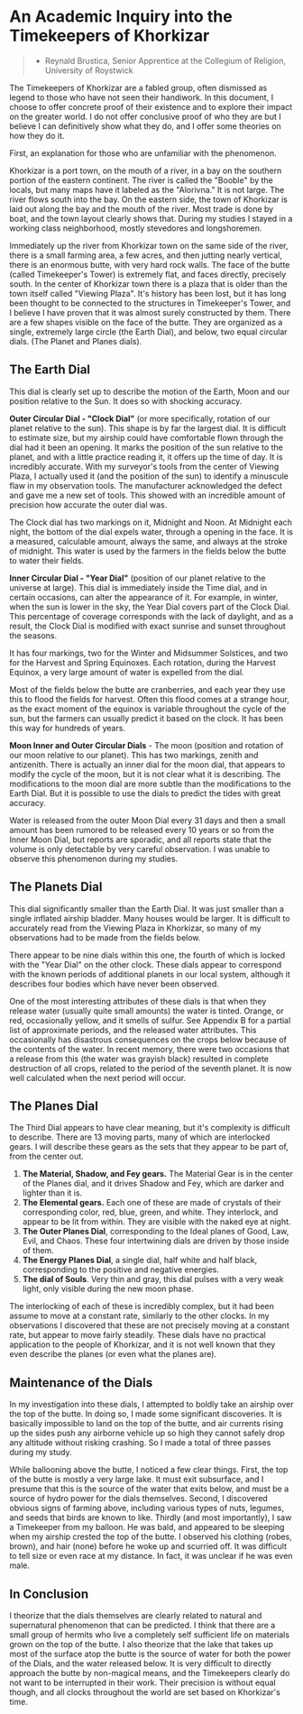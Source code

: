 # An Academic Inquiry into the Timekeepers of Khorkizar
> - Reynald Brustica, Senior Apprentice at the Collegium of Religion, University of Roystwick

The Timekeepers of Khorkizar are a fabled group, often dismissed as legend to those who have not seen their handiwork.  In this document, I choose to offer concrete proof of their existence and to explore their impact on the greater world.  I do not offer conclusive proof of who they are but I believe I can definitively show what they do, and I offer some theories on how they do it.

First, an explanation for those who are unfamiliar with the phenomenon.

Khorkizar is a port town, on the mouth of a river, in a bay on the southern portion of the eastern continent.  The river is called the "Booble" by the locals, but many maps have it labeled as the "Alorivna." It is not large.  The river flows south into the bay.  On the eastern side, the town of Khorkizar is laid out along the bay and the mouth of the river.  Most trade is done by boat, and the town layout clearly shows that. During my studies I stayed in a working class neighborhood, mostly stevedores and longshoremen.  

Immediately up the river from Khorkizar town on the same side of the river, there is a small farming area, a few acres, and then jutting nearly vertical, there is an enormous butte, with very hard rock walls.  The face of the butte (called Timekeeper's Tower) is extremely flat, and faces directly, precisely south. In the center of Khorkizar town there is a plaza that is older than the town itself called "Viewing Plaza".  It's history has been lost, but it has long been thought to be connected to the structures in Timekeeper's Tower, and I believe I have proven that it was almost surely constructed by them. There are a few shapes visible on the face of the butte.  They are organized as a single, extremely large circle (the Earth Dial), and below, two equal circular dials.  (The Planet and Planes dials).

## The Earth Dial
This dial is clearly set up to describe the motion of the Earth, Moon and our position relative to the Sun.  It does so with shocking accuracy.

**Outer Circular Dial - "Clock Dial"**  (or more specifically, rotation of our planet relative to the sun).
This shape is by far the largest dial.  It is difficult to estimate size, but my airship could have comfortable flown through the dial had it been an opening.  It marks the position of the sun relative to the planet, and with a little practice reading it, it offers up the time of day.  It is incredibly accurate.  With my surveyor's tools from the center of Viewing Plaza, I actually used it (and the position of the sun) to identify a minuscule flaw in my observation tools.  The manufacturer acknowledged the defect and gave me a new set of tools. This showed with an incredible amount of precision how accurate the outer dial was.

The Clock dial has two markings on it, Midnight and Noon.  At Midnight each night, the bottom of the dial expels water, through a opening in the face. It is a measured, calculable amount, always the same, and always at the stroke of midnight.  This water is used by the farmers in the fields below the butte to water their fields.  

**Inner Circular Dial - "Year Dial"** (position of our planet relative to the universe at large).
This dial is immediately inside the Time dial, and in certain occasions, can alter the appearance of it.  For example, in winter, when the sun is lower in the sky, the Year Dial covers part of the Clock Dial.  This percentage of coverage corresponds with the lack of daylight, and as a result, the Clock Dial is modified with exact sunrise and sunset throughout the seasons.  

It has four markings, two for the Winter and Midsummer Solstices, and two for the Harvest and Spring Equinoxes.  Each rotation, during the Harvest Equinox, a very large amount of water is expelled from the dial.

Most of the fields below the butte are cranberries, and each year they use this to flood the fields for harvest.  Often this flood comes at a strange hour, as the exact moment of the equinox is variable throughout the cycle of the sun, but the farmers can usually predict it based on the clock.  It has been this way for hundreds of years.

**Moon Inner and Outer Circular Dials** - The moon (position and rotation of our moon relative to our planet).  This has two markings, zenith and antizenith.  There is actually an inner dial for the moon dial, that appears to modify the cycle of the moon, but it is not clear what it is describing.  The modifications to the moon dial are more subtle than the modifications to the Earth Dial.  But it is possible to use the dials to predict the tides with great accuracy.

Water is released from the outer Moon Dial every 31 days and then a small amount has been rumored to be released every 10 years or so from the Inner Moon Dial, but reports are sporadic, and all reports state that the volume is only detectable by very careful observation.  I was unable to observe this phenomenon during my studies.

## The Planets Dial
This dial significantly smaller than the Earth Dial.  It was just smaller than a single inflated airship bladder.  Many houses would be larger.  It is difficult to accurately read from the Viewing Plaza in Khorkizar, so many of my observations had to be made from the fields below.

There appear to be nine dials within this one, the fourth of which is locked with the "Year Dial" on the other clock.  These dials appear to correspond with the known periods of additional planets in our local system, although it describes four bodies which have never been observed.

One of the most interesting attributes of these dials is that when they release water (usually quite small amounts) the water is tinted.  Orange, or red, occasionally yellow, and it smells of sulfur.  See Appendix B for a partial list of approximate periods, and the released water attributes.  This occasionally has disastrous consequences on the crops below because of the contents of the water.  In recent memory, there were two occasions that a release from this (the water was grayish black) resulted in complete destruction of all crops, related to the period of the seventh planet.  It is now well calculated when the next period will occur.


## The Planes Dial
The Third Dial appears to have clear meaning, but it's complexity is difficult to describe.  There are 13 moving parts, many of which are interlocked gears.  I will describe these gears as the sets that they appear to be part of, from the center out.

1. **The Material, Shadow, and Fey gears.**  The Material Gear is in the center of the Planes dial, and it drives Shadow and Fey, which are darker and lighter than it is.
2. **The Elemental gears.**  Each one of these are made of crystals of their corresponding color, red, blue, green, and white.  They interlock, and appear to be lit from within.  They are visible with the naked eye at night.
3. **The Outer Planes Dial**, corresponding to the Ideal planes of Good, Law, Evil, and Chaos.  These four intertwining dials are driven by those inside of them.
4. **The Energy Planes Dial**, a single dial, half white and half black, corresponding to the positive and negative energies.
5. **The dial of Souls**.  Very thin and gray, this dial pulses with a very weak light, only visible during the new moon phase.

The interlocking of each of these is incredibly complex, but it had been assume to move at a constant rate, similarly to the other clocks.  In my observations I discovered that these are not precisely moving at a constant rate, but appear to move fairly steadily.  These dials have no practical application to the people of Khorkizar, and it is not well known that they even describe the planes (or even what the planes are).

## Maintenance of the Dials
In my investigation into these dials, I attempted to boldly take an airship over the top of the butte.  In doing so, I made some significant discoveries.  It is basically impossible to land on the top of the butte, and air currents rising up the sides push any airborne vehicle up so high they cannot safely drop any altitude without risking crashing.  So I made a total of three passes during my study.

While ballooning above the butte, I noticed a few clear things.  First, the top of the butte is mostly a very large lake.  It must exit  subsurface, and I presume that this is the source of the water that exits below, and must be a source of hydro power for the dials themselves.  Second, I discovered obvious signs of farming above, including various types of nuts, legumes, and seeds that birds are known to like.  Thirdly (and most importantly), I saw a Timekeeper from my balloon.  He was bald, and appeared to be sleeping when my airship crested the top of the butte.  I observed his clothing (robes, brown), and hair (none) before he woke up and scurried off.  It was difficult to tell size or even race at my distance.  In fact, it was unclear if he was even male.

## In Conclusion
I theorize that the dials themselves are clearly related to natural and supernatural phenomenon that can be predicted.  I think that there are a small group of hermits who live a completely self sufficient life on materials grown on the top of the butte.  I also theorize that the lake that takes up most of the surface atop the butte is the source of water for both the power of the Dials, and the water released below.  It is very difficult to directly approach the butte by non-magical means, and the Timekeepers clearly do not want to be interrupted in their work. Their precision is without equal though, and all clocks throughout the world are set based on Khorkizar's time.